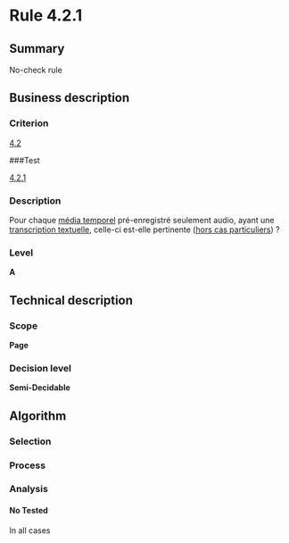 # Rule 4.2.1

## Summary

No-check rule

## Business description

### Criterion

[4.2](http://references.modernisation.gouv.fr/sites/default/files/RGAA3_RC2-1/referentiel_technique.htm#crit-4-2)

###Test

[4.2.1](http://references.modernisation.gouv.fr/sites/default/files/RGAA3_RC2-1/referentiel_technique.htm#test-4-2-1)

### Description

Pour chaque <a href="http://references.modernisation.gouv.fr/sites/default/files/RGAA3_RC2-1/glossaire.htm#mMediaTemp">m&eacute;dia temporel</a> pr&eacute;-enregistr&eacute; seulement audio, ayant une <a href="http://references.modernisation.gouv.fr/sites/default/files/RGAA3_RC2-1/glossaire.htm#mTranscriptTextuel">transcription textuelle</a>, celle-ci est-elle pertinente (<a href="http://references.modernisation.gouv.fr/sites/default/files/RGAA3_RC2-1/cas_particulier.htm#cpCrit4-" title="Cas particuliers pour le crit&egrave;re 4.2">hors cas particuliers</a>) ?

### Level

**A**

## Technical description

### Scope

**Page**

### Decision level

**Semi-Decidable**

## Algorithm

### Selection

### Process

### Analysis

#### No Tested 

In all cases
